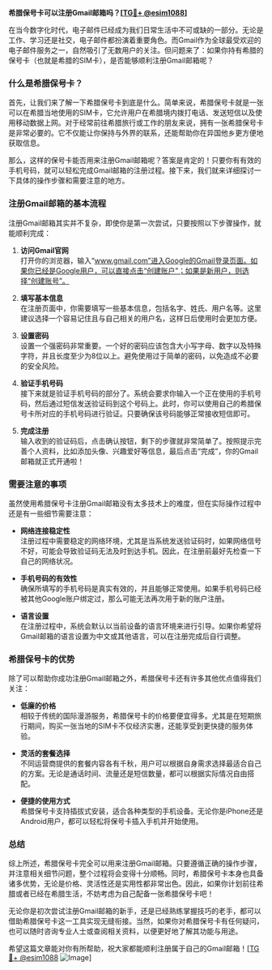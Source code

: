 **希腊保号卡可以注册Gmail邮箱吗？[[TG💪+ @esim1088](https://t.me/s/esim1088)]**

在当今数字化时代，电子邮件已经成为我们日常生活中不可或缺的一部分。无论是工作、学习还是社交，电子邮件都扮演着重要角色。而Gmail作为全球最受欢迎的电子邮件服务之一，自然吸引了无数用户的关注。但问题来了：如果你持有希腊的保号卡（也就是希腊的SIM卡），是否能够顺利注册Gmail邮箱呢？

### 什么是希腊保号卡？

首先，让我们来了解一下希腊保号卡到底是什么。简单来说，希腊保号卡就是一张可以在希腊当地使用的SIM卡，它允许用户在希腊境内拨打电话、发送短信以及使用移动数据上网。对于经常前往希腊旅行或工作的朋友来说，拥有一张希腊保号卡是非常必要的。它不仅能让你保持与外界的联系，还能帮助你在异国他乡更方便地获取信息。

那么，这样的保号卡能否用来注册Gmail邮箱呢？答案是肯定的！只要你有有效的手机号码，就可以轻松完成Gmail邮箱的注册过程。接下来，我们就来详细探讨一下具体的操作步骤和需要注意的地方。

### 注册Gmail邮箱的基本流程

注册Gmail邮箱其实并不复杂，即使你是第一次尝试，只要按照以下步骤操作，就能顺利完成：

1. **访问Gmail官网**  
   打开你的浏览器，输入“www.gmail.com”进入Google的Gmail登录页面。如果你已经是Google用户，可以直接点击“创建账户”；如果是新用户，则选择“创建账号”。

2. **填写基本信息**  
   在注册页面中，你需要填写一些基本信息，包括名字、姓氏、用户名等。这里建议选择一个容易记住且与自己相关的用户名，这样日后使用时会更加方便。

3. **设置密码**  
   设置一个强密码非常重要。一个好的密码应该包含大小写字母、数字以及特殊字符，并且长度至少为8位以上。避免使用过于简单的密码，以免造成不必要的安全风险。

4. **验证手机号码**  
   接下来就是验证手机号码的部分了。系统会要求你输入一个正在使用的手机号码，然后通过短信发送验证码到这个号码上。此时，你可以使用自己的希腊保号卡所对应的手机号码进行验证。只要确保该号码能够正常接收短信即可。

5. **完成注册**  
   输入收到的验证码后，点击确认按钮，剩下的步骤就非常简单了。按照提示完善个人资料，比如添加头像、兴趣爱好等信息，最后点击“完成”，你的Gmail邮箱就正式开通啦！

### 需要注意的事项

虽然使用希腊保号卡注册Gmail邮箱没有太多技术上的难度，但在实际操作过程中还是有一些细节需要注意：

- **网络连接稳定性**  
  注册过程中需要稳定的网络环境，尤其是当系统发送验证码时，如果网络信号不好，可能会导致验证码无法及时到达手机。因此，在注册前最好先检查一下自己的网络状况。

- **手机号码的有效性**  
  确保所填写的手机号码是真实有效的，并且能够正常使用。如果手机号码已经被其他Google账户绑定过，那么可能无法再次用于新的账户注册。

- **语言设置**  
  在注册过程中，系统会默认以当前设备的语言环境来进行引导。如果你希望将Gmail邮箱的语言设置为中文或其他语言，可以在注册完成后自行调整。

### 希腊保号卡的优势

除了可以帮助你成功注册Gmail邮箱之外，希腊保号卡还有许多其他优点值得我们关注：

- **低廉的价格**  
  相较于传统的国际漫游服务，希腊保号卡的价格要便宜得多。尤其是在短期旅行期间，购买一张当地的SIM卡不仅经济实惠，还能享受到更快捷的服务体验。

- **灵活的套餐选择**  
  不同运营商提供的套餐内容各有千秋，用户可以根据自身需求选择最适合自己的方案。无论是通话时间、流量还是短信数量，都可以根据实际情况自由搭配。

- **便捷的使用方式**  
  希腊保号卡支持插拔式安装，适合各种类型的手机设备。无论你是iPhone还是Android用户，都可以轻松将保号卡插入手机并开始使用。

### 总结

综上所述，希腊保号卡完全可以用来注册Gmail邮箱。只要遵循正确的操作步骤，并注意相关细节问题，整个过程将会变得十分顺畅。同时，希腊保号卡本身也具备诸多优势，无论是价格、灵活性还是实用性都非常出色。因此，如果你计划前往希腊或者已经在希腊生活，不妨考虑为自己配备一张希腊保号卡吧！

无论你是初次尝试注册Gmail邮箱的新手，还是已经熟练掌握技巧的老手，都可以借助希腊保号卡这一工具实现无缝衔接。当然，如果你对希腊保号卡有任何疑问，也可以随时咨询专业人士或查阅相关资料，以便更好地了解其功能与用途。

希望这篇文章能对你有所帮助，祝大家都能顺利注册属于自己的Gmail邮箱！[[TG💪+ @esim1088](https://t.me/s/esim1088) ![Image](https://i.postimg.cc/4NQfJmqS/Snipaste-2025-05-13-00-14-12.png)]